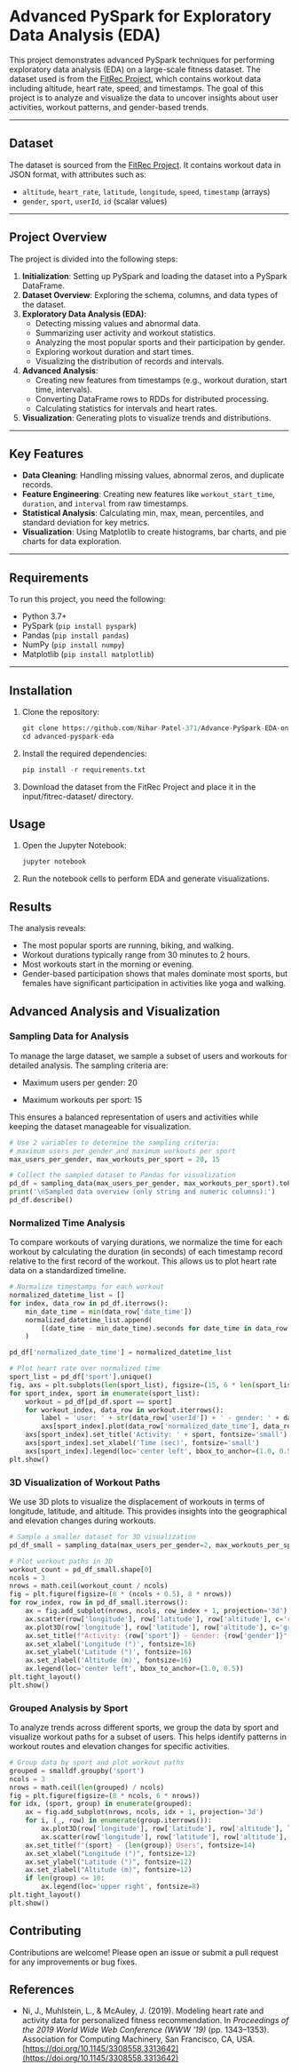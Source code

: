 # Advanced PySpark for Exploratory Data Analysis (EDA)

This project demonstrates advanced PySpark techniques for performing exploratory data analysis (EDA) on a large-scale fitness dataset. The dataset used is from the [FitRec Project](https://sites.google.com/view/fitrec-project/), which contains workout data including altitude, heart rate, speed, and timestamps. The goal of this project is to analyze and visualize the data to uncover insights about user activities, workout patterns, and gender-based trends.

---

## Dataset
The dataset is sourced from the [FitRec Project](https://sites.google.com/view/fitrec-project/). It contains workout data in JSON format, with attributes such as:
- `altitude`, `heart_rate`, `latitude`, `longitude`, `speed`, `timestamp` (arrays)
- `gender`, `sport`, `userId`, `id` (scalar values)

---

## Project Overview
The project is divided into the following steps:
1. **Initialization**: Setting up PySpark and loading the dataset into a PySpark DataFrame.
2. **Dataset Overview**: Exploring the schema, columns, and data types of the dataset.
3. **Exploratory Data Analysis (EDA)**:
   - Detecting missing values and abnormal data.
   - Summarizing user activity and workout statistics.
   - Analyzing the most popular sports and their participation by gender.
   - Exploring workout duration and start times.
   - Visualizing the distribution of records and intervals.
4. **Advanced Analysis**:
   - Creating new features from timestamps (e.g., workout duration, start time, intervals).
   - Converting DataFrame rows to RDDs for distributed processing.
   - Calculating statistics for intervals and heart rates.
5. **Visualization**: Generating plots to visualize trends and distributions.

---

## Key Features
- **Data Cleaning**: Handling missing values, abnormal zeros, and duplicate records.
- **Feature Engineering**: Creating new features like `workout_start_time`, `duration`, and `interval` from raw timestamps.
- **Statistical Analysis**: Calculating min, max, mean, percentiles, and standard deviation for key metrics.
- **Visualization**: Using Matplotlib to create histograms, bar charts, and pie charts for data exploration.

---

## Requirements
To run this project, you need the following:
- Python 3.7+
- PySpark (`pip install pyspark`)
- Pandas (`pip install pandas`)
- NumPy (`pip install numpy`)
- Matplotlib (`pip install matplotlib`)

---

## Installation
1. Clone the repository:
   ```python
   git clone https://github.com/Nihar-Patel-371/Advance-PySpark-EDA-on-Fit-Rec-Project.git
   cd advanced-pyspark-eda
   ```

2. Install the required dependencies:
   ```python
   pip install -r requirements.txt
   ```

3. Download the dataset from the FitRec Project and place it in the input/fitrec-dataset/ directory.

## Usage
1. Open the Jupyter Notebook:
   ```python
   jupyter notebook
   ```
2. Run the notebook cells to perform EDA and generate visualizations.

## Results
The analysis reveals:
- The most popular sports are running, biking, and walking.
- Workout durations typically range from 30 minutes to 2 hours.
- Most workouts start in the morning or evening.
- Gender-based participation shows that males dominate most sports, but females have significant participation in activities like yoga and walking.

## Advanced Analysis and Visualization
### Sampling Data for Analysis
To manage the large dataset, we sample a subset of users and workouts for detailed analysis. The sampling criteria are:

- Maximum users per gender: 20

- Maximum workouts per sport: 15

This ensures a balanced representation of users and activities while keeping the dataset manageable for visualization.

```python
# Use 2 variables to determine the sampling criteria:
# maximum users per gender and maximum workouts per sport
max_users_per_gender, max_workouts_per_sport = 20, 15

# Collect the sampled dataset to Pandas for visualization
pd_df = sampling_data(max_users_per_gender, max_workouts_per_sport).toPandas()
print('\nSampled data overview (only string and numeric columns):')
pd_df.describe()
```

### Normalized Time Analysis
To compare workouts of varying durations, we normalize the time for each workout by calculating the duration (in seconds) of each timestamp record relative to the first record of the workout. This allows us to plot heart rate data on a standardized timeline.

```python
# Normalize timestamps for each workout
normalized_datetime_list = []
for index, data_row in pd_df.iterrows():
    min_date_time = min(data_row['date_time'])
    normalized_datetime_list.append(
        [(date_time - min_date_time).seconds for date_time in data_row['date_time']]
    )

pd_df['normalized_date_time'] = normalized_datetime_list

# Plot heart rate over normalized time
sport_list = pd_df['sport'].unique()
fig, axs = plt.subplots(len(sport_list), figsize=(15, 6 * len(sport_list)))
for sport_index, sport in enumerate(sport_list):
    workout = pd_df[pd_df.sport == sport]
    for workout_index, data_row in workout.iterrows():
        label = 'user: ' + str(data_row['userId']) + ' - gender: ' + data_row['gender']
        axs[sport_index].plot(data_row['normalized_date_time'], data_row['heart_rate'], label=label)
    axs[sport_index].set_title('Activity: ' + sport, fontsize='small')
    axs[sport_index].set_xlabel('Time (sec)', fontsize='small')
    axs[sport_index].legend(loc='center left', bbox_to_anchor=(1.0, 0.5), prop={'size': 9})
plt.show()
```

### 3D Visualization of Workout Paths
We use 3D plots to visualize the displacement of workouts in terms of longitude, latitude, and altitude. This provides insights into the geographical and elevation changes during workouts.

```python
# Sample a smaller dataset for 3D visualization
pd_df_small = sampling_data(max_users_per_gender=2, max_workouts_per_sport=2).toPandas()

# Plot workout paths in 3D
workout_count = pd_df_small.shape[0]
ncols = 3
nrows = math.ceil(workout_count / ncols)
fig = plt.figure(figsize=(8 * (ncols + 0.5), 8 * nrows))
for row_index, row in pd_df_small.iterrows():
    ax = fig.add_subplot(nrows, ncols, row_index + 1, projection='3d')
    ax.scatter(row['longitude'], row['latitude'], row['altitude'], c='r', marker='o')
    ax.plot3D(row['longitude'], row['latitude'], row['altitude'], c='gray', label='Workout path')
    ax.set_title(f"Activity: {row['sport']} - Gender: {row['gender']}", fontsize=16)
    ax.set_xlabel('Longitude (°)', fontsize=16)
    ax.set_ylabel('Latitude (°)', fontsize=16)
    ax.set_zlabel('Altitude (m)', fontsize=16)
    ax.legend(loc='center left', bbox_to_anchor=(1.0, 0.5))
plt.tight_layout()
plt.show()
```

### Grouped Analysis by Sport
To analyze trends across different sports, we group the data by sport and visualize workout paths for a subset of users. This helps identify patterns in workout routes and elevation changes for specific activities.

```python
# Group data by sport and plot workout paths
grouped = smalldf.groupby('sport')
ncols = 3
nrows = math.ceil(len(grouped) / ncols)
fig = plt.figure(figsize=(8 * ncols, 6 * nrows))
for idx, (sport, group) in enumerate(grouped):
    ax = fig.add_subplot(nrows, ncols, idx + 1, projection='3d')
    for i, (_, row) in enumerate(group.iterrows()):
        ax.plot3D(row['longitude'], row['latitude'], row['altitude'], label=f"User {i + 1}")
        ax.scatter(row['longitude'], row['latitude'], row['altitude'], s=10, label=None)
    ax.set_title(f"{sport} - {len(group)} Users", fontsize=14)
    ax.set_xlabel("Longitude (°)", fontsize=12)
    ax.set_ylabel("Latitude (°)", fontsize=12)
    ax.set_zlabel("Altitude (m)", fontsize=12)
    if len(group) <= 10:
        ax.legend(loc='upper right', fontsize=8)
plt.tight_layout()
plt.show()
```

## Contributing
Contributions are welcome! Please open an issue or submit a pull request for any improvements or bug fixes.

## References

- Ni, J., Muhlstein, L., & McAuley, J. (2019). Modeling heart rate and activity data for personalized fitness recommendation. In *Proceedings of the 2019 World Wide Web Conference (WWW '19)* (pp. 1343–1353). Association for Computing Machinery, San Francisco, CA, USA. [https://doi.org/10.1145/3308558.3313642](https://doi.org/10.1145/3308558.3313642)
